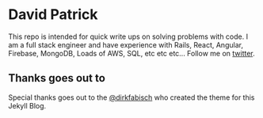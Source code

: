 David Patrick
========

This repo is intended for quick write ups on solving problems with code.  I am a full stack engineer and have experience with Rails, React, Angular, Firebase, MongoDB, Loads of AWS, SQL, etc etc etc...  Follow me on [twitter](https://twitter.com/dponrails).

Thanks goes out to
-------
Special thanks goes out to the [@dirkfabisch](https://twitter.com/dirkfabisch) who created the theme for this Jekyll Blog.